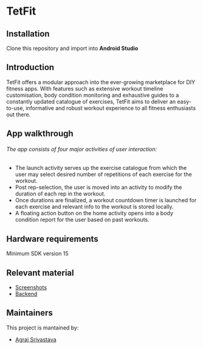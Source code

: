 # TetFit
## Installation
Clone this repository and import into **Android Studio**

## Introduction

TetFit offers a modular approach into the ever-growing marketplace for DIY fitness apps. 
With features such as extensive workout timeline customisation, body condition monitoring and exhaustive guides to a constantly updated catalogue of exercises, 
TetFit aims to deliver an easy-to-use, informative and robust workout experience to all fitness enthusiasts out there.

## App walkthrough
###### The app consists of four major activities of user interaction:
- The launch activity serves up the exercise catalogue from which the user may select desired number of repetitions of each exercise for the workout.
- Post rep-selection, the user is moved into an activity to modify the duration of each rep in the workout.
- Once durations are finalized, a workout countdown timer is launched for each exercise and relevant info to the workout is stored locally.
- A floating action button on the home activity opens into a body condition report for the user based on past workouts.


## Hardware requirements
Minimum SDK version 15

## Relevant material
- [Screenshots](https://github.com/butter-chicken27/TetFit/tree/master/Featureset_outline)
- [Backend](https://github.com/peppermenta/TetFit-backend)

## Maintainers
This project is mantained by:
* [Agraj Srivastava](https://github.com/butter-chicken27)
